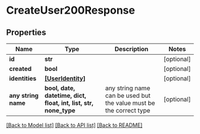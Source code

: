# CreateUser200Response


## Properties
Name | Type | Description | Notes
------------ | ------------- | ------------- | -------------
**id** | **str** |  | [optional]
**created** | **bool** |  | [optional]
**identities** | [**[UserIdentity]**](UserIdentity.md) |  | [optional]
**any string name** | **bool, date, datetime, dict, float, int, list, str, none_type** | any string name can be used but the value must be the correct type | [optional]

[[Back to Model list]](../README.md#documentation-for-models) [[Back to API list]](../README.md#documentation-for-api-endpoints) [[Back to README]](../README.md)
